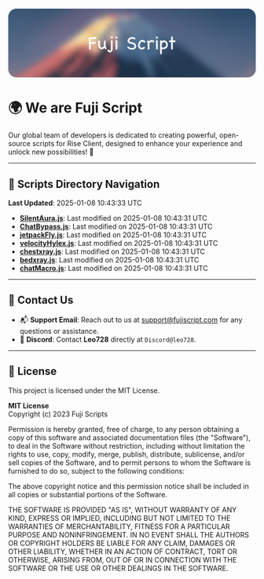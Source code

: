 ![Banner](.github/b.webp)

# 🌍 **We are Fuji Script**

Our global team of developers is dedicated to creating powerful, open-source scripts for Rise Client, designed to enhance your experience and unlock new possibilities! 🌟

---
<!-- SCRIPTS_NAVIGATION_START -->
## 📂 **Scripts Directory Navigation**

**Last Updated**: 2025-01-08 10:43:33 UTC

- **[SilentAura.js](scripts/SilentAura.js)**: Last modified on 2025-01-08 10:43:31 UTC
- **[ChatBypass.js](scripts/ChatBypass.js)**: Last modified on 2025-01-08 10:43:31 UTC
- **[jetpackFly.js](scripts/jetpackFly.js)**: Last modified on 2025-01-08 10:43:31 UTC
- **[velocityHylex.js](scripts/velocityHylex.js)**: Last modified on 2025-01-08 10:43:31 UTC
- **[chestxray.js](scripts/chestxray.js)**: Last modified on 2025-01-08 10:43:31 UTC
- **[bedxray.js](scripts/bedxray.js)**: Last modified on 2025-01-08 10:43:31 UTC
- **[chatMacro.js](scripts/chatMacro.js)**: Last modified on 2025-01-08 10:43:31 UTC

<!-- SCRIPTS_NAVIGATION_END -->

---

## 💬 **Contact Us**  
- 📬 **Support Email**: Reach out to us at [support@fujiscript.com](mailto:support@fujiscript.com) for any questions or assistance.  
- 💬 **Discord**: Contact **Leo728** directly at `Discord@leo728`.

---

## 📜 **License**

This project is licensed under the MIT License.  

**MIT License**  
Copyright (c) 2023 Fuji Scripts  

Permission is hereby granted, free of charge, to any person obtaining a copy of this software and associated documentation files (the "Software"), to deal in the Software without restriction, including without limitation the rights to use, copy, modify, merge, publish, distribute, sublicense, and/or sell copies of the Software, and to permit persons to whom the Software is furnished to do so, subject to the following conditions:  

The above copyright notice and this permission notice shall be included in all copies or substantial portions of the Software.  

THE SOFTWARE IS PROVIDED "AS IS", WITHOUT WARRANTY OF ANY KIND, EXPRESS OR IMPLIED, INCLUDING BUT NOT LIMITED TO THE WARRANTIES OF MERCHANTABILITY, FITNESS FOR A PARTICULAR PURPOSE AND NONINFRINGEMENT. IN NO EVENT SHALL THE AUTHORS OR COPYRIGHT HOLDERS BE LIABLE FOR ANY CLAIM, DAMAGES OR OTHER LIABILITY, WHETHER IN AN ACTION OF CONTRACT, TORT OR OTHERWISE, ARISING FROM, OUT OF OR IN CONNECTION WITH THE SOFTWARE OR THE USE OR OTHER DEALINGS IN THE SOFTWARE.  
